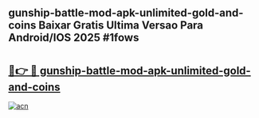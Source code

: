 ## gunship-battle-mod-apk-unlimited-gold-and-coins Baixar Gratis Ultima Versao Para Android/IOS 2025 #1fows

# <h2><a href="https://ainizakaria.my?title=gunship-battle-mod-apk-unlimited-gold-and-coins&ref=20M">🔗👉 🔴 gunship-battle-mod-apk-unlimited-gold-and-coins</a></h2>

[![acn](https://github.com/user-attachments/assets/0f9c940e-d8b0-45ae-aac7-cd30a18b3e1c)](https://ainizakaria.my?title=gunship-battle-mod-apk-unlimited-gold-and-coins&ref=20M)


